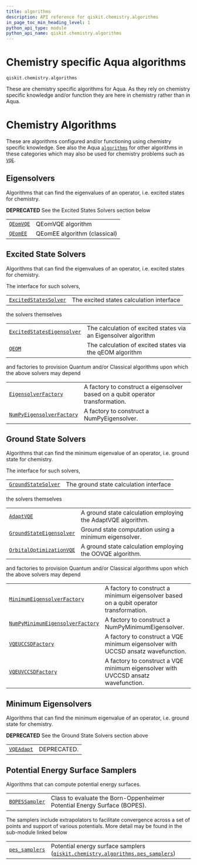 ```yaml
---
title: algorithms
description: API reference for qiskit.chemistry.algorithms
in_page_toc_min_heading_level: 1
python_api_type: module
python_api_name: qiskit.chemistry.algorithms
---
```


<span id="module-qiskit.chemistry.algorithms" />

<span id="qiskit-chemistry-algorithms" />

# Chemistry specific Aqua algorithms

<span id="module-qiskit.chemistry.algorithms" />

`qiskit.chemistry.algorithms`

These are chemistry specific algorithms for Aqua. As they rely on chemistry specific knowledge and/or function they are here in chemistry rather than in Aqua.

# Chemistry Algorithms

These are algorithms configured and/or functioning using chemistry specific knowledge. See also the Aqua [`algorithms`](qiskit.aqua.algorithms#module-qiskit.aqua.algorithms "qiskit.aqua.algorithms") for other algorithms in these categories which may also be used for chemistry problems such as [`VQE`](qiskit.aqua.algorithms.VQE "qiskit.aqua.algorithms.VQE").

## Eigensolvers

Algorithms that can find the eigenvalues of an operator, i.e. excited states for chemistry.

**DEPRECATED** See the Excited States Solvers section below

|                                                                                        |                              |
| -------------------------------------------------------------------------------------- | ---------------------------- |
| [`QEomVQE`](qiskit.chemistry.algorithms.QEomVQE "qiskit.chemistry.algorithms.QEomVQE") | QEomVQE algorithm            |
| [`QEomEE`](qiskit.chemistry.algorithms.QEomEE "qiskit.chemistry.algorithms.QEomEE")    | QEomEE algorithm (classical) |

## Excited State Solvers

Algorithms that can find the eigenvalues of an operator, i.e. excited states for chemistry.

The interface for such solvers,

|                                                                                                                            |                                          |
| -------------------------------------------------------------------------------------------------------------------------- | ---------------------------------------- |
| [`ExcitedStatesSolver`](qiskit.chemistry.algorithms.ExcitedStatesSolver "qiskit.chemistry.algorithms.ExcitedStatesSolver") | The excited states calculation interface |

the solvers themselves

|                                                                                                                                           |                                                                |
| ----------------------------------------------------------------------------------------------------------------------------------------- | -------------------------------------------------------------- |
| [`ExcitedStatesEigensolver`](qiskit.chemistry.algorithms.ExcitedStatesEigensolver "qiskit.chemistry.algorithms.ExcitedStatesEigensolver") | The calculation of excited states via an Eigensolver algorithm |
| [`QEOM`](qiskit.chemistry.algorithms.QEOM "qiskit.chemistry.algorithms.QEOM")                                                             | The calculation of excited states via the qEOM algorithm       |

and factories to provision Quantum and/or Classical algorithms upon which the above solvers may depend

|                                                                                                                                        |                                                                                |
| -------------------------------------------------------------------------------------------------------------------------------------- | ------------------------------------------------------------------------------ |
| [`EigensolverFactory`](qiskit.chemistry.algorithms.EigensolverFactory "qiskit.chemistry.algorithms.EigensolverFactory")                | A factory to construct a eigensolver based on a qubit operator transformation. |
| [`NumPyEigensolverFactory`](qiskit.chemistry.algorithms.NumPyEigensolverFactory "qiskit.chemistry.algorithms.NumPyEigensolverFactory") | A factory to construct a NumPyEigensolver.                                     |

## Ground State Solvers

Algorithms that can find the minimum eigenvalue of an operator, i.e. ground state for chemistry.

The interface for such solvers,

|                                                                                                                      |                                        |
| -------------------------------------------------------------------------------------------------------------------- | -------------------------------------- |
| [`GroundStateSolver`](qiskit.chemistry.algorithms.GroundStateSolver "qiskit.chemistry.algorithms.GroundStateSolver") | The ground state calculation interface |

the solvers themselves

|                                                                                                                                     |                                                              |
| ----------------------------------------------------------------------------------------------------------------------------------- | ------------------------------------------------------------ |
| [`AdaptVQE`](qiskit.chemistry.algorithms.AdaptVQE "qiskit.chemistry.algorithms.AdaptVQE")                                           | A ground state calculation employing the AdaptVQE algorithm. |
| [`GroundStateEigensolver`](qiskit.chemistry.algorithms.GroundStateEigensolver "qiskit.chemistry.algorithms.GroundStateEigensolver") | Ground state computation using a minimum eigensolver.        |
| [`OrbitalOptimizationVQE`](qiskit.chemistry.algorithms.OrbitalOptimizationVQE "qiskit.chemistry.algorithms.OrbitalOptimizationVQE") | A ground state calculation employing the OOVQE algorithm.    |

and factories to provision Quantum and/or Classical algorithms upon which the above solvers may depend

|                                                                                                                                                             |                                                                                        |
| ----------------------------------------------------------------------------------------------------------------------------------------------------------- | -------------------------------------------------------------------------------------- |
| [`MinimumEigensolverFactory`](qiskit.chemistry.algorithms.MinimumEigensolverFactory "qiskit.chemistry.algorithms.MinimumEigensolverFactory")                | A factory to construct a minimum eigensolver based on a qubit operator transformation. |
| [`NumPyMinimumEigensolverFactory`](qiskit.chemistry.algorithms.NumPyMinimumEigensolverFactory "qiskit.chemistry.algorithms.NumPyMinimumEigensolverFactory") | A factory to construct a NumPyMinimumEigensolver.                                      |
| [`VQEUCCSDFactory`](qiskit.chemistry.algorithms.VQEUCCSDFactory "qiskit.chemistry.algorithms.VQEUCCSDFactory")                                              | A factory to construct a VQE minimum eigensolver with UCCSD ansatz wavefunction.       |
| [`VQEUVCCSDFactory`](qiskit.chemistry.algorithms.VQEUVCCSDFactory "qiskit.chemistry.algorithms.VQEUVCCSDFactory")                                           | A factory to construct a VQE minimum eigensolver with UVCCSD ansatz wavefunction.      |

## Minimum Eigensolvers

Algorithms that can find the minimum eigenvalue of an operator, i.e. ground state for chemistry.

**DEPRECATED** See the Ground State Solvers section above

|                                                                                           |             |
| ----------------------------------------------------------------------------------------- | ----------- |
| [`VQEAdapt`](qiskit.chemistry.algorithms.VQEAdapt "qiskit.chemistry.algorithms.VQEAdapt") | DEPRECATED. |

## Potential Energy Surface Samplers

Algorithms that can compute potential energy surfaces.

|                                                                                                       |                                                                          |
| ----------------------------------------------------------------------------------------------------- | ------------------------------------------------------------------------ |
| [`BOPESSampler`](qiskit.chemistry.algorithms.BOPESSampler "qiskit.chemistry.algorithms.BOPESSampler") | Class to evaluate the Born-Oppenheimer Potential Energy Surface (BOPES). |

The samplers include extrapolators to facilitate convergence across a set of points and support of various potentials. More detail may be found in the sub-module linked below

|                                                                                                                                                       |                                                                                                                                                                                                                       |
| ----------------------------------------------------------------------------------------------------------------------------------------------------- | --------------------------------------------------------------------------------------------------------------------------------------------------------------------------------------------------------------------- |
| [`pes_samplers`](qiskit.chemistry.algorithms.pes_samplers#module-qiskit.chemistry.algorithms.pes_samplers "qiskit.chemistry.algorithms.pes_samplers") | Potential energy surface samplers ([`qiskit.chemistry.algorithms.pes_samplers`](qiskit.chemistry.algorithms.pes_samplers#module-qiskit.chemistry.algorithms.pes_samplers "qiskit.chemistry.algorithms.pes_samplers")) |


